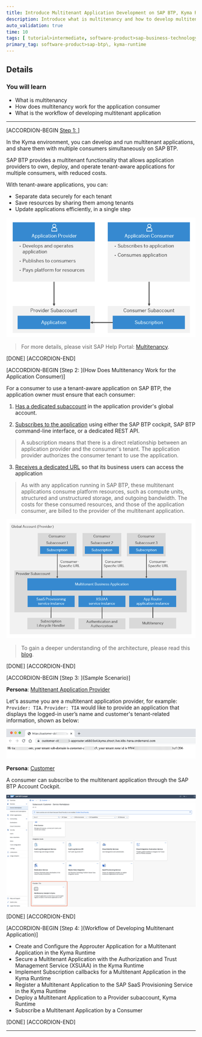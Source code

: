 ```yaml
---
title: Introduce Multitenant Application Development on SAP BTP, Kyma Runtime
description: Introduce what is multitenancy and how to develop multitenant application on SAP BTP, Kyma Runtime.
auto_validation: true
time: 10
tags: [ tutorial>intermediate, software-product>sap-business-technology-platform]
primary_tag: software-product>sap-btp\, kyma-runtime
---
```



## Details
### You will learn
- What is multitenancy
- How does multitenancy work for the application consumer
- What is the workflow of developing multitenant application



---

[ACCORDION-BEGIN [Step 1: ](Multitenancy)]

In the Kyma environment, you can develop and run multitenant applications, and share them with multiple consumers simultaneously on SAP BTP.

SAP BTP provides a multitenant functionality that allows application providers to own, deploy, and operate tenant-aware applications for multiple consumers, with reduced costs.

With tenant-aware applications, you can:

- Separate data securely for each tenant
- Save resources by sharing them among tenants
- Update applications efficiently, in a single step

![image-20211221110152296](image-20211221110152296.png)

> For more details, please visit SAP Help Portal: [Multitenancy](https://help.sap.com/products/BTP/65de2977205c403bbc107264b8eccf4b/5e8a2b74e4f2442b8257c850ed912f48.html?locale=en-US).




[DONE]
[ACCORDION-END]

[ACCORDION-BEGIN [Step 2: ](How Does Multitenancy Work for the Application Consumer)]

For a consumer to use a tenant-aware application on SAP BTP, the application owner must ensure that each consumer:

1. <u>Has a dedicated subaccount</u> in the application provider's global account.

2. <u>Subscribes to the application</u> using either the SAP BTP cockpit, SAP BTP command-line interface, or a dedicated REST API.
> A subscription means that there is a direct relationship between an application provider and the consumer's tenant. The application provider authorizes the consumer tenant to use the application.

3. <u>Receives a dedicated URL</u> so that its business users can access the application
> As with any application running in SAP BTP, these multitenant applications consume platform resources, such as compute units, structured and unstructured storage, and outgoing bandwidth. The costs for these consumed resources, and those of the application consumer, are billed to the provider of the multitenant application.

![image-20211221111348147](image-20211221111348147.png)

> To gain a deeper understanding of the architecture, please read this [blog](https://blogs.sap.com/2018/09/26/multitenancy-architecture-on-sap-cloud-platform-cloud-foundry-environment/).





[DONE]
[ACCORDION-END]


[ACCORDION-BEGIN [Step 3: ](Sample Scenario)]

**Persona**: <u>Multitenant Application Provider</u>

Let's assume you are a multitenant application provider, for example: `Provider: TIA`. `Provider: TIA` would like to provide an application that displays the logged-in user’s name and customer's tenant-related information, shown as below:

![image-20220114180726352](image-20220114180726352.png)

**Persona**: <u>Customer</u>

A consumer can subscribe to the multitenant application through the SAP BTP Account Cockpit.

![image-20220114150135988](image-20220114150135988.png)





[DONE]
[ACCORDION-END]

[ACCORDION-BEGIN [Step 4: ](Workflow of Developing Multitenant Application)]

- Create and Configure the Approuter Application for a Multitenant Application in the Kyma Runtime
- Secure a Multitenant Application with the Authorization and Trust Management Service (XSUAA) in the Kyma Runtime
- Implement Subscription callbacks for a Multitenant Application in the Kyma Runtime
- Register a Multitenant Application to the SAP SaaS Provisioning Service in the Kyma Runtime
- Deploy a Multitenant Application to a Provider subaccount, Kyma Runtime
- Subscribe a Multitenant Application by a Consumer

[DONE]
[ACCORDION-END]

---
